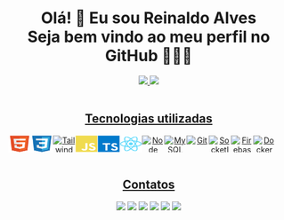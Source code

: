 <h1 align="center">Olá! 👋 Eu sou Reinaldo Alves <br /> Seja bem vindo ao meu perfil no GitHub 👨🏻‍💻</h1>

<div align= "center">
  <a href="https://github.com/reinaldo-alves">
    <img height="200em" src="https://github-readme-stats.vercel.app/api?username=reinaldo-alves&show_icons=true&theme=transparent&include_all_commits=true&count_private=true" />
    <img height="200em" src="https://github-readme-stats.vercel.app/api/top-langs/?username=reinaldo-alves&layout=compact&langs_count=16&theme=transparent" />
</div><br />

<h2 align= "center">Tecnologias utilizadas</h2>

<div style="display: flex" align= "center">
  <img align="center" alt="HTML" height="30" width="40" src="https://raw.githubusercontent.com/devicons/devicon/master/icons/html5/html5-original.svg">
  <img align="center" alt="CSS" height="30" width="40" src="https://raw.githubusercontent.com/devicons/devicon/master/icons/css3/css3-original.svg">
  <img align="center" alt="Tailwind" height="30" width="40" src="https://cdn.jsdelivr.net/gh/devicons/devicon/icons/tailwindcss/tailwindcss-plain.svg" />
  <img align="center" alt="Js" height="30" width="40" src="https://raw.githubusercontent.com/devicons/devicon/master/icons/javascript/javascript-plain.svg">
  <img align="center" alt="Ts" height="30" width="40" src="https://raw.githubusercontent.com/devicons/devicon/master/icons/typescript/typescript-plain.svg">
  <img align="center" alt="React" height="30" width="40" src="https://raw.githubusercontent.com/devicons/devicon/master/icons/react/react-original.svg">
  <img align="center" alt="Node" height="30" width="40" src="https://cdn.jsdelivr.net/gh/devicons/devicon/icons/nodejs/nodejs-original.svg"/>
  <img align="center" alt="MySQL" height="30" width="40" src="https://cdn.jsdelivr.net/gh/devicons/devicon/icons/mysql/mysql-original.svg" />
  <img align="center" alt="Git" height="30" width="40" src="https://cdn.jsdelivr.net/gh/devicons/devicon/icons/git/git-original.svg" />
  <img align="center" alt="SocketIO" height="30" width="40" src="https://cdn.jsdelivr.net/gh/devicons/devicon/icons/socketio/socketio-original.svg" />
  <img align="center" alt="Firebase" height="30" width="40" src="https://cdn.jsdelivr.net/gh/devicons/devicon/icons/firebase/firebase-plain.svg" />
  <img align="center" alt="Docker" height="30" width="40" src="https://cdn.jsdelivr.net/gh/devicons/devicon/icons/docker/docker-original.svg" />
</div><br />
  
<h2 align="center">Contatos</h2>
 
<div align="center"> 
  <a href="https://instagram.com/reinaldo.alves8" target="_blank"><img src="https://img.shields.io/badge/-Instagram-%23E4405F?style=for-the-badge&logo=instagram&logoColor=white" target="_blank"></a>
  <a href = "mailto:reinaldoasjr8@gmail.com"><img src="https://img.shields.io/badge/Gmail-D14836?style=for-the-badge&logo=gmail&logoColor=white" target="_blank"></a>
  <a href="https://www.linkedin.com/in/reinaldo-alves-8639aba9" target="_blank"><img src="https://img.shields.io/badge/-LinkedIn-%230077B5?style=for-the-badge&logo=linkedin&logoColor=white" target="_blank"></a> 
  <a href="https://www.facebook.com/reinaldo.alves.587" target="_blank"><img src="https://img.shields.io/badge/Facebook-1877F2?style=for-the-badge&logo=facebook&logoColor=white" target="_blank"></a> 
  <a href="https://www.reinaldoalves.com.br/" target="_blank"><img src="https://img.shields.io/badge/Portfólio-000000?style=for-the-badge&logo=About.me&logoColor=white" target="_blank"></a> 
  <a href="https://www.youtube.com/playlist?list=PL0P3XV7lAf88zSrLaClSFv9LODwgjHPNh" target="_blank"><img src="https://img.shields.io/badge/YouTube-FF0000?style=for-the-badge&logo=youtube&logoColor=white" target="_blank"></a>
</div>
